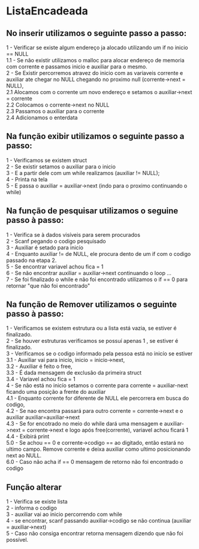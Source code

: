 # ListaEncadeada  
  
## No inserir utilizamos o seguinte passo a passo:  
  
1 - Verificar se existe algum endereço ja alocado utilizando um if no inicio == NULL  
1.1 - Se não existir utilizamos o malloc para alocar endereço de memoria com corrente e passamos inicio e auxiliar para o mesmo.  
2 - Se Existir percorremos atravez do inicio com as variaveis corrente e auxiliar ate chegar no NULL chegando no proximo null (corrente->next = NULL),  
2.1 Alocamos com o corrente um novo endereço e setamos o auxiliar->next = corrente  
2.2 Colocamos o corrente->next no NULL   
2.3 Passamos o auxiliar para o corrente  
2.4 Adicionamos o enterdata  
  
## Na função exibir utilizamos o seguinte passo a passo:  
  
1 - Verificamos se existem struct   
2 - Se existir setamos o auxiliar para o inicio  
3 - E a partir dele com um while realizamos (auxiliar != NULL);  
4 - Printa na tela  
5 - E passa o auxiliar = auxiliar->next (indo para o proximo continuando o while)  
  
## Na função de pesquisar utilizamos o seguine passo à passo:  
  
1 - Verifica se à dados visíveis para serem procurados  
2 - Scanf pegando o codigo pesquisado  
3 - Auxiliar é setado para inicío   
4 - Enquanto auxiliar != de NULL, ele procura dento de um if com o codigo passado na etapa 2.  
5 - Se encontrar variavel achou fica = 1   
6 - Se não encontrar auxiliar = auxiliar->next continuando o loop ...  
7 - Se foi finalizado o while e não foi encontrado utilizamos o if == 0 para retornar "que não foi encontrado"   
  
## Na função de Remover utilizamos o seguinte passo à passo:  
  
1 - Verificamos se existem estrutura ou a lista está vazia, se estiver é finalizado.  
2 - Se houver estruturas verificamos se possuí apenas 1 , se estiver é finalizado.  
3 - Verificamos se o codigo informado pela pessoa está no inicío se estiver  
3.1 - Auxiliar vai para inicío, inicio = inicio->next,   
3.2 - Auxiliar é feito o free,  
3.3 - É dada mensagem de exclusão da primeira struct  
3.4 - Variavel achou fica = 1  
4 - Se não está no inicío setamos o corrente para  corrente = auxiliar-next ficando uma posição a frente do auxiliar  
4.1 - Enquanto corrente for diferente de NULL ele percorrera em busca do codigo,  
4.2 - Se nao encontra passará para outro corrente = corrente->next e o auxiliar auxiliar=auxiliar->next  
4.3 - Se for encotrado no meio do while dará uma mensagem e auxiliar->next = corrente->next e logo após free(corrente), variavel achou ficará 1  
4.4 - Exibirá print  
5.0 - Se achou == 0 e corrente->codigo == ao digitado, então estará no ultimo campo. Remove corrente e deixa auxiliar como ultimo posicionando next ao NULL.  
6.0 - Caso não acha if == 0 mensagem de retorno não foi encontrado o codigo  
  
## Função alterar  
  
1 - Verifica se existe lista  
2 - informa o codigo  
3 - auxiliar vai ao inicio percorrendo com while  
4 - se encontrar, scanf passando auxiliar->codigo se não continua (auxiliar = auxiliar->next)  
5 - Caso não consiga encontrar retorna mensagem dizendo que não foi possível.  